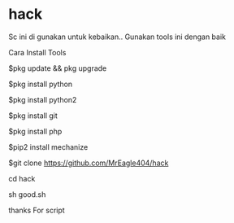 # hack
Sc ini di gunakan untuk kebaikan.. Gunakan tools ini dengan baik

Cara Install Tools

$pkg update && pkg upgrade

$pkg install python

$pkg install python2

$pkg install git

$pkg install php

$pip2 install mechanize

$git clone https://github.com/MrEagle404/hack

cd hack

sh good.sh

thanks For script
